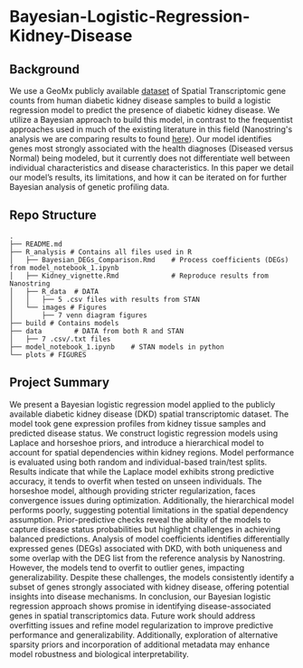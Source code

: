 # Bayesian-Logistic-Regression-Kidney-Disease

## Background

We use a GeoMx publicly available [dataset](https://nanostring.com/products/geomx-digital-spatial-profiler/spatial-organ-atlas/human-kidney/) of Spatial Transcriptomic gene counts from human diabetic kidney disease samples to build a logistic regression model to predict the presence of diabetic kidney disease. We utilize a Bayesian approach to build this model, in contrast to the frequentist approaches used in much of the existing literature in this field (Nanostring's analysis we are comparing results to found [here](https://bioconductor.org/packages/devel/workflows/vignettes/GeoMxWorkflows/inst/doc/GeomxTools_RNA-NGS_Analysis.html)). Our model identifies genes most strongly associated with the health diagnoses (Diseased versus Normal) being modeled, but it currently does not differentiate well between individual characteristics and disease characteristics. In this paper we detail our model’s results, its limitations, and how it can be iterated on for further Bayesian analysis of genetic profiling data.

## Repo Structure

```
.
├── README.md
├── R_analysis # Contains all files used in R
│   ├── Bayesian_DEGs_Comparison.Rmd    # Process coefficients (DEGs) from model_notebook_1.ipynb
│   ├── Kidney_vignette.Rmd             # Reproduce results from Nanostring
│   ├── R_data  # DATA
│   │   ├── 5 .csv files with results from STAN
│   └── images # Figures
│       ├── 7 venn diagram figures
├── build # Contains models
├── data        # DATA from both R and STAN
│   ├── 7 .csv/.txt files
├── model_notebook_1.ipynb    # STAN models in python
└── plots # FIGURES
```


## Project Summary

We present a Bayesian logistic regression model applied to the publicly available diabetic kidney disease (DKD) spatial transcriptomic dataset. The model took gene expression profiles from kidney tissue samples and predicted disease status. We construct logistic regression models using Laplace and horseshoe priors, and introduce a hierarchical model to account for spatial dependencies within kidney regions. Model performance is evaluated using both random and individual-based train/test splits. Results indicate that while the Laplace model exhibits strong predictive accuracy, it tends to overfit when tested on unseen individuals. The horseshoe model, although providing stricter regularization, faces convergence issues during optimization. Additionally, the hierarchical model performs poorly, suggesting potential limitations in the spatial dependency assumption. Prior-predictive checks reveal the ability of the models to capture disease status probabilities but highlight challenges in achieving balanced predictions. Analysis of model coefficients identifies differentially expressed genes (DEGs) associated with DKD, with both uniqueness and some overlap with the DEG list from the reference analysis by Nanostring. However, the models tend to overfit to outlier genes, impacting generalizability. Despite these challenges, the models consistently identify a subset of genes strongly associated with kidney disease, offering potential insights into disease mechanisms. In conclusion, our Bayesian logistic regression approach shows promise in identifying disease-associated genes in spatial transcriptomics data. Future work should address overfitting issues and refine model regularization to improve predictive performance and generalizability. Additionally, exploration of alternative sparsity priors and incorporation of additional metadata may enhance model robustness and biological interpretability.
